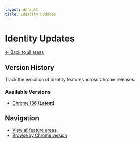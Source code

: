 ```yaml
---
layout: default
title: Identity Updates
---
```


# Identity Updates

[← Back to all areas](../)

## Version History

Track the evolution of Identity features across Chrome releases.

### Available Versions

- [Chrome 136 **(Latest)**](./chrome-136.html)

## Navigation

- [View all feature areas](../)
- [Browse by Chrome version](../../versions/)

